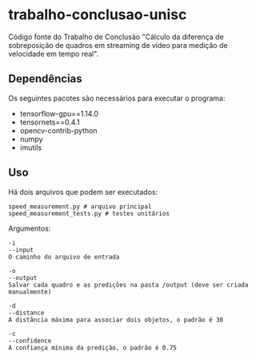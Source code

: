 # trabalho-conclusao-unisc

Código fonte do Trabalho de Conclusão "Cálculo da diferença de sobreposição de quadros em streaming de vídeo para medição de velocidade em tempo real".

Dependências
-----

Os seguintes pacotes são necessários para executar o programa:

* tensorflow-gpu==1.14.0
* tensornets==0.4.1
* opencv-contrib-python
* numpy
* imutils

Uso
-----

Há dois arquivos que podem ser executados:

```
speed_measurement.py # arquivo principal
speed_measurement_tests.py # testes unitários
```

Argumentos:

```
-i
--input
O caminho do arquivo de entrada

-o
--output 
Salvar cada quadro e as predições na pasta /output (deve ser criada manualmente)

-d
--distance
A distância máxima para associar dois objetos, o padrão é 30

-c
--confidence 
A confiança mínima da predição, o padrão é 0.75
```